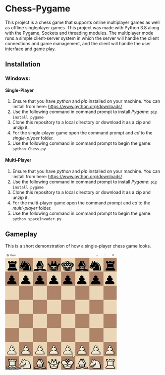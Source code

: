 # Chess-Pygame
This project is a chess game that supports online multiplayer games as well as offline singleplayer games. This project was made with Python 3.8 along with the Pygame, Sockets and threading modules. The multiplayer mode runs a simple client-server system in which the server will handle the client connections and game management, and the client will handle the user interface and game play.

## Installation

### Windows:

#### Single-Player
1. Ensure that you have _python_ and _pip_ installed on your machine. You can install from here: https://www.python.org/downloads/
2. Use the following command in command prompt to install _Pygame_: `pip install pygame`
3. Clone this repository to a local directory or download it as a zip and unzip it.
4. For the single-player game open the command prompt and _cd_ to the _single-plyaer_ folder.
5. Use the following command in command prompt to begin the game: `python Chess.py`

#### Multi-Player
1. Ensure that you have _python_ and _pip_ installed on your machine. You can install from here: https://www.python.org/downloads/
2. Use the following command in command prompt to install _Pygame_: `pip install pygame`
3. Clone this repository to a local directory or download it as a zip and unzip it.
4. For the multi-player game open the command prompt and _cd_ to the _multi-player_ folder.
5. Use the following command in command prompt to begin the game: `python spaceInvader.py`

## Gameplay
This is a short demonstration of how a single-player chess game looks.

![gameplay2 demo](screenshots/gameplay2.gif)